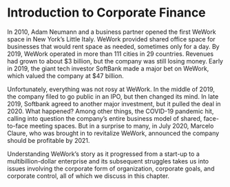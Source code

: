 # Introduction to Corporate Finance

In 2010, Adam Neumann and a business partner opened the first WeWork space in New York’s Little Italy. WeWork provided shared office space for businesses that would rent space as needed, sometimes only for a day. By 2019, WeWork operated in more than 111 cities in 29 countries. Revenues had grown to about $3 billion, but the company was still losing money. Early in 2019, the giant tech investor SoftBank made a major bet on WeWork, which valued the company at $47 billion.

Unfortunately, everything was not rosy at WeWork. In the middle of 2019, the company filed to go public in an IPO, but then changed its mind. In late 2019, Softbank agreed to another major investment, but it pulled the deal in 2020. What happened? Among other things, the COVID-19 pandemic hit, calling into question the company’s entire business model of shared, face-to-face meeting spaces. But in a surprise to many, in July 2020, Marcelo Claure, who was brought in to revitalize WeWork, announced the company should be profitable by 2021.

Understanding WeWork’s story as it progressed from a start-up to a multibillion-dollar enterprise and its subsequent struggles takes us into issues involving the corporate form of organization, corporate goals, and corporate control, all of which we discuss in this chapter.

